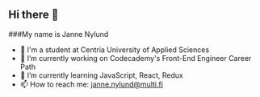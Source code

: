 Hi there 👋
------
###My name is Janne Nylund
<!--
**janne-nylund/janne-nylund** is a ✨ _special_ ✨ repository because its `README.md` (this file) appears on your GitHub profile.

Here are some ideas to get you started:
-->
- 🏫 I'm a student at Centria University of Applied Sciences
- 🔨 I’m currently working on Codecademy's Front-End Engineer Career Path 
- 🚀 I’m currently learning JavaScript, React, Redux
- 📫 How to reach me: janne.nylund@multi.fi
